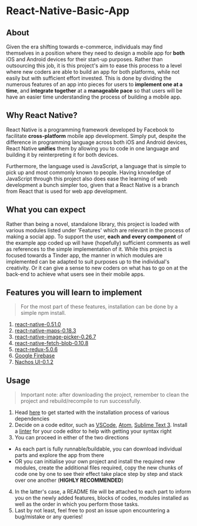 # React-Native-Basic-App

## About
Given the era shifting towards e-commerce, individuals may find themselves in a position where they need to design a mobile app for **both** iOS and Android devices for their start-up purposes. Rather than outsourcing this job, it is this project's aim to ease this process to a level where new coders are able to build an app for both platforms, while not easily but with sufficient effort invested. This is done by dividing the numerous features of an app into pieces for users to **implement one at a time**, and **integrate together** at a **manageable pace** so that users will be have an easier time understanding the process of building a mobile app.

## Why React Native?
React Native is a programming framework developed by Facebook to facilitate **cross-platform** mobile app development. Simply put, despite the difference in programming language across both iOS and Android devices, React Native **unifies** them by allowing you to code in one language and building it by reinterpreting it for both devices. 

Furthermore, the language used is JavaScript, a language that is simple to pick up and most commonly known to people. Having knowledge of JavaScript through this project also does ease the learning of web development a bunch simpler too, given that a React Native is a branch from React that is used for web app development. 

## What you can expect
Rather than being a novel, standalone library, this project is loaded with various modules listed under 'Features' which are relevant in the process of making a social app. To support the user, **each and every component** of the example app coded up will have (hopefully) sufficient comments as well as references to the simple implementation of it. While this project is focused towards a Tinder app, the manner in which modules are implemented can be adapted to suit purposes up to the individual's creativity. Or it can give a sense to new coders on what has to go on at the back-end to achieve what users see in their mobile apps. 

## Features you will learn to implement
> For the most part of these features, installation can be done by a simple npm install.
1. [react-native-0.51.0](https://github.com/facebook/react-native/releases/tag/v0.51.0-rc.0)
2. [react-native-maps-0.18.3](https://github.com/react-community/react-native-maps)
3. [react-native-image-picker-0.26.7](https://github.com/react-community/react-native-image-picker)
4. [react-native-fetch-blob-0.10.8](https://github.com/wkh237/react-native-fetch-blob) 
5. [react-redux-5.0.6](https://github.com/reactjs/react-redux)
6. [Google Firebase](https://firebase.google.com/)
7. [Nachos UI-0.1.2](https://github.com/avocode/nachos-ui)

## Usage
> Important note: after downloading the project, remember to clean the project and rebuild/recompile to run successfully.
1. Head [here](https://facebook.github.io/react-native/docs/getting-started.html) to get started with the installation process of various dependencies
2. Decide on a code editor, such as [VSCode](https://code.visualstudio.com/), [Atom](https://atom.io/), [Sublime Text 3](https://www.sublimetext.com/3). Install a [linter](https://eslint.org/) for your code editor to help with getting your syntax right
3. You can proceed in either of the two directions
  * As each part is fully runnable/buildable, you can download individual parts and explore the app from there
  * OR you can initialise your own project and install the required new modules, create the additional files required, copy the new chunks of code one by one to see their effect take place step by step and stack over one another (**HIGHLY RECOMMENDED**)
4. In the latter's case, a README file will be attached to each part to inform you on the newly added features, blocks of codes, modules installed as well as the order in which you perform those tasks.
5. Last by not least, feel free to post an issue upon encountering a bug/mistake or any queries!
